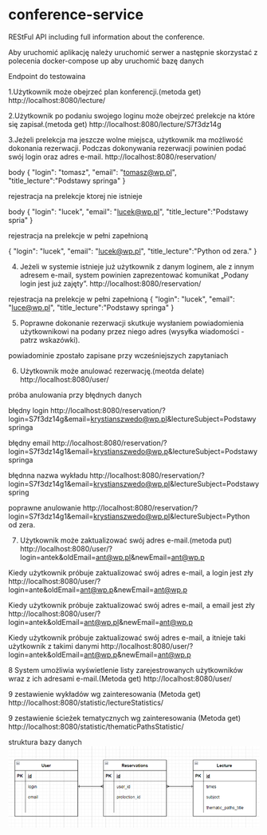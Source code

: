 # conference-service

REStFul API including full information about the conference.

Aby uruchomić aplikację należy uruchomić serwer a następnie skorzystać z polecenia docker-compose up aby uruchomić bazę danych

Endpoint do testowaina

1.Użytkownik może obejrzeć plan konferencji.(metoda get)
 http://localhost:8080/lecture/

2.Użytkownik po podaniu swojego loginu może obejrzeć prelekcje na które się zapisał.(metoda get)
 http://localhost:8080/lecture/S7f3dz14g

3.Jeżeli prelekcja ma jeszcze wolne miejsca, użytkownik ma możliwość dokonania rezerwacji. Podczas dokonywania rezerwacji powinien podać swój login oraz adres e-mail.
http://localhost:8080/reservation/

body
{
"login": "tomasz",
"email": "tomasz@wp.pl",
"title_lecture":"Podstawy springa"
}

rejestracja na prelekcje ktorej nie istnieje

body
{
"login": "lucek",
"email": "lucek@wp.pl",
"title_lecture":"Podstawy spria"
}

rejestracja na prelekcje w pełni zapełnioną

{
"login": "lucek",
"email": "lucek@wp.pl",
"title_lecture":"Python od zera."
}

4. Jeżeli w systemie istnieje już użytkownik z danym loginem, ale z innym adresem e-mail, system powinien zaprezentować komunikat „Podany login jest już zajęty”.
   http://localhost:8080/reservation/

rejestracja na prelekcje w pełni zapełnioną
{
"login": "lucek",
"email": "luce@wp.pl",
"title_lecture":"Podstawy springa"
}

5. Poprawne dokonanie rezerwacji skutkuje wysłaniem powiadomienia użytkownikowi na podany przez niego adres (wysyłka wiadomości - patrz wskazówki).

powiadominie zpostało zapisane przy wcześniejszych zapytaniach

6. Użytkownik może anulować rezerwację.(meotda delate)
http://localhost:8080/user/

próba anulowania przy błędnych danych 

błędny login
http://localhost:8080/reservation/?login=S7f3dz14g&email=krystianszwedo@wp.pl&lectureSubject=Podstawy springa

błędny email
http://localhost:8080/reservation/?login=S7f3dz14g1&email=krystianszwedo@wp.p&lectureSubject=Podstawy springa

błędnna nazwa wykładu
http://localhost:8080/reservation/?login=S7f3dz14g1&email=krystianszwedo@wp.pl&lectureSubject=Podstawy spring

poprawne anulowanie
http://localhost:8080/reservation/?login=S7f3dz14g1&email=krystianszwedo@wp.pl&lectureSubject=Python od zera.

7. Użytkownik może zaktualizować swój adres e-mail.(metoda put)
   http://localhost:8080/user/?login=antek&oldEmail=ant@wp.pl&newEmail=ant@wp.p

Kiedy użytkownik próbuje zaktualizować swój adres e-mail, a login jest zły
http://localhost:8080/user/?login=ante&oldEmail=ant@wp.p&newEmail=ant@wp.p

Kiedy użytkownik próbuje zaktualizować swój adres e-mail, a email jest zły
http://localhost:8080/user/?login=antek&oldEmail=ant@wp.pl&newEmail=ant@wp.p

Kiedy użytkownik próbuje zaktualizować swój adres e-mail, a itnieje taki użytkownik z takimi danymi
http://localhost:8080/user/?login=antek&oldEmail=ant@wp.p&newEmail=ant@wp.p
 
8 System umożliwia wyświetlenie listy zarejestrowanych użytkowników wraz z ich adresami e-mail.(Metoda get)
http://localhost:8080/user/

9 zestawienie wykładów wg zainteresowania (Metoda get)
http://localhost:8080/statistic/lectureStatistics/

9 zestawienie ścieżek tematycznych wg zainteresowania (Metoda get)
http://localhost:8080/statistic/thematicPathsStatistic/

struktura bazy danych
![img.png](img.png)